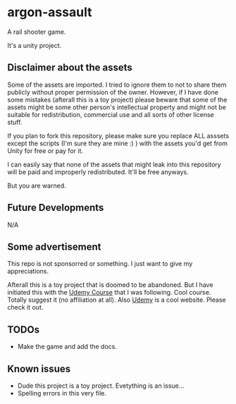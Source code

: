 # argon-assault

A rail shooter game.

It's a unity project.

## Disclaimer about the assets

Some of the assets are imported. I tried to ignore them to not to share them publicly without proper permission of the owner.
However, if I have done some mistakes (afterall this is a toy project) please beware that some of the assets might be some other
person's intellectual property and might not be suitable for redistribution, commercial use and all sorts of other license stuff.

If you plan to fork this repository, please make sure you replace ALL asssets except the scripts (I'm sure they are mine :) ) with the
assets you'd get from Unity for free or pay for it.

I can easily say that none of the assets that might leak into this repository will be paid and improperly redistributed. It'll be free anyways.

But you are warned.

## Future Developments

N/A

## Some advertisement

This repo is not sponsorred or something. I just want to give my appreciations.

Afterall this is a toy project that is doomed to be abandoned. But I have initiated this with the  [Udemy Course](https://udemy.com/course/unitycourse2) that
I was following. Cool course. Totally suggest it (no affiliation at all). Also [Udemy](https://udemy.com) is a cool website. Please check it out.

## TODOs

- Make the game and add the docs.

## Known issues

- Dude this project is a toy project. Evetything is an issue...
- Spelling errors in this very file.